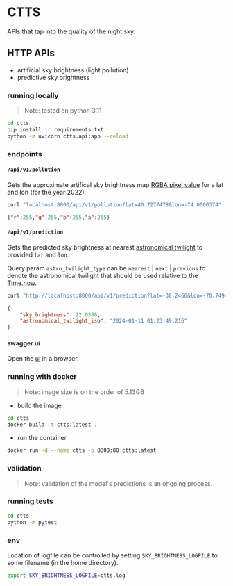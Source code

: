 # CTTS

APIs that tap into the quality of the night sky.

## HTTP APIs

- artificial sky brightness (light pollution)
- predictive sky brightness

### running locally

> Note: tested on python 3.11

```sh
cd ctts
pip install -r requirements.txt
python -m uvicorn ctts.api:app --reload
```

### endpoints

#### `/api/v1/pollution`

Gets the approximate artifical sky brightness map [RGBA pixel value](https://djlorenz.github.io/astronomy/lp2022/colors.html) for a lat and lon (for the year 2022).

```sh
curl "localhost:8000/api/v1/pollution?lat=40.7277478&lon=-74.0000374"
```

```json
{"r":255,"g":255,"b":255,"a":255}
```

#### `/api/v1/prediction`

Gets the predicted sky brightness at nearest [astronomical twilight](https://www.weather.gov/lmk/twilight-types#:~:text=Astronomical%20Twilight%3A,urban%20or%20suburban%20light%20pollution.) to provided `lat` and `lon`.

Query param `astro_twilight_type` can be `nearest` | `next` | `previous` to denote the astronomical twilight that should be used relative to the [Time.now](https://docs.astropy.org/en/stable/api/astropy.time.Time.html#astropy.time.Time.now).


```sh
curl "http://localhost:8000/api/v1/prediction?lat=-30.2466&lon=-70.7494&astro_twilight_type=next"

```

```json
{
	"sky_brightness": 22.0388,
	"astronomical_twilight_iso": "2024-01-11 01:23:49.216"
}
```


#### swagger ui

Open the [ui](http://localhost:8000/docs) in a browser.

### running with docker

> Note: image size is on the order of 5.13GB

- build the image

```sh
cd ctts
docker build -t ctts:latest .
```

- run the container

```sh
docker run -d --name ctts -p 8000:80 ctts:latest
```

### validation

> Note: validation of the model's predictions is an ongoing process.

### running tests

```sh
cd ctts
python -m pytest
```

### env

Location of logfile can be controlled by setting `SKY_BRIGHTNESS_LOGFILE` to
some filename (in the home directory).

```sh
export SKY_BRIGHTNESS_LOGFILE=ctts.log
```
